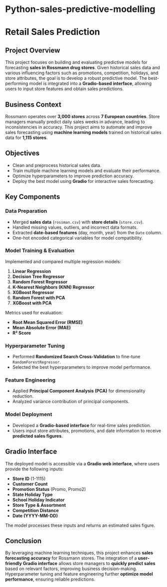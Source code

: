# Python-sales-predictive-modelling
# Retail Sales Prediction

## Project Overview
This project focuses on building and evaluating predictive models for forecasting **sales in Rossmann drug stores**. Given historical sales data and various influencing factors such as promotions, competition, holidays, and store attributes, the goal is to develop a robust predictive model. The best-performing model is integrated into a **Gradio-based interface**, allowing users to input store features and obtain sales predictions.

## Business Context
Rossmann operates over **3,000 stores** across **7 European countries**. Store managers manually predict daily sales weeks in advance, leading to inconsistencies in accuracy. This project aims to automate and improve sales forecasting using **machine learning models** trained on historical sales data for **1,115 stores**.

## Objectives
- Clean and preprocess historical sales data.
- Train multiple machine learning models and evaluate their performance.
- Optimize hyperparameters to improve prediction accuracy.
- Deploy the best model using **Gradio** for interactive sales forecasting.

## Key Components

### Data Preparation
- Merged **sales data** (`rossman.csv`) with **store details** (`store.csv`).
- Handled missing values, outliers, and incorrect data formats.
- Extracted **date-based features** (day, month, year) from the `Date` column.
- One-hot encoded categorical variables for model compatibility.

### Model Training & Evaluation
Implemented and compared multiple regression models:

1. **Linear Regression**
2. **Decision Tree Regressor**
3. **Random Forest Regressor**
4. **K-Nearest Neighbors (KNN) Regressor**
5. **XGBoost Regressor**
6. **Random Forest with PCA**
7. **XGBoost with PCA**

Metrics used for evaluation:
- **Root Mean Squared Error (RMSE)**
- **Mean Absolute Error (MAE)**
- **R² Score**

### Hyperparameter Tuning
- Performed **Randomized Search Cross-Validation** to fine-tune `RandomForestRegressor`.
- Selected the best hyperparameters to improve model performance.

### Feature Engineering
- Applied **Principal Component Analysis (PCA)** for dimensionality reduction.
- Analyzed variance contribution of principal components.

### Model Deployment
- Developed a **Gradio-based interface** for real-time sales prediction.
- Users input store attributes, promotions, and date information to receive **predicted sales figures**.

## Gradio Interface
The deployed model is accessible via a **Gradio web interface**, where users provide the following inputs:
- **Store ID** (1-1115)
- **Customer Count**
- **Promotion Status** (Promo, Promo2)
- **State Holiday Type**
- **School Holiday Indicator**
- **Store Type & Assortment**
- **Competition Distance**
- **Date (YYYY-MM-DD)**

The model processes these inputs and returns an estimated sales figure.

## Conclusion
By leveraging machine learning techniques, this project enhances **sales forecasting accuracy** for Rossmann stores. The integration of a **user-friendly Gradio interface** allows store managers to **quickly predict sales** based on relevant factors, improving business decision-making. Hyperparameter tuning and feature engineering further **optimize model performance**, ensuring reliable predictions.

